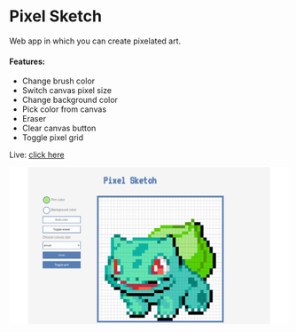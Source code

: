 # Pixel Sketch
Web app in which you can create pixelated art.

#### Features:
- Change brush color
- Switch canvas pixel size
- Change background color
- Pick color from canvas
- Eraser
- Clear canvas button
- Toggle pixel grid


Live: [click here](https://husky93.github.io/sketch-app/)

![alt text](https://github.com/husky93/sketch-app/blob/main/assets/bulbasaur.jpg?raw=true)